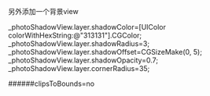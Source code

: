 另外添加一个背景view

_photoShadowView.layer.shadowColor=[UIColor colorWithHexString:@"313131"].CGColor;
    _photoShadowView.layer.shadowRadius=3;
    _photoShadowView.layer.shadowOffset=CGSizeMake(0, 5);
    _photoShadowView.layer.shadowOpacity=0.7;
    _photoShadowView.layer.cornerRadius=35;
    
######clipsToBounds=no
